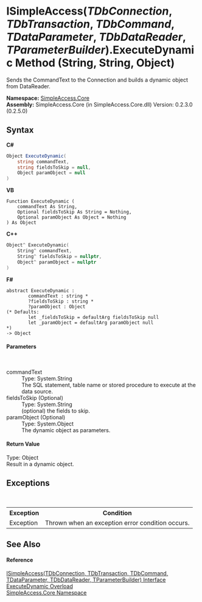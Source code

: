# ISimpleAccess(*TDbConnection*, *TDbTransaction*, *TDbCommand*, *TDataParameter*, *TDbDataReader*, *TParameterBuilder*).ExecuteDynamic Method (String, String, Object)
 

Sends the CommandText to the Connection and builds a dynamic object from DataReader.

**Namespace:**&nbsp;<a href="N_SimpleAccess_Core">SimpleAccess.Core</a><br />**Assembly:**&nbsp;SimpleAccess.Core (in SimpleAccess.Core.dll) Version: 0.2.3.0 (0.2.5.0)

## Syntax

**C#**<br />
``` C#
Object ExecuteDynamic(
	string commandText,
	string fieldsToSkip = null,
	Object paramObject = null
)
```

**VB**<br />
``` VB
Function ExecuteDynamic ( 
	commandText As String,
	Optional fieldsToSkip As String = Nothing,
	Optional paramObject As Object = Nothing
) As Object
```

**C++**<br />
``` C++
Object^ ExecuteDynamic(
	String^ commandText, 
	String^ fieldsToSkip = nullptr, 
	Object^ paramObject = nullptr
)
```

**F#**<br />
``` F#
abstract ExecuteDynamic : 
        commandText : string * 
        ?fieldsToSkip : string * 
        ?paramObject : Object 
(* Defaults:
        let _fieldsToSkip = defaultArg fieldsToSkip null
        let _paramObject = defaultArg paramObject null
*)
-> Object 

```


#### Parameters
&nbsp;<dl><dt>commandText</dt><dd>Type: System.String<br />The SQL statement, table name or stored procedure to execute at the data source.</dd><dt>fieldsToSkip (Optional)</dt><dd>Type: System.String<br />(optional) the fields to skip.</dd><dt>paramObject (Optional)</dt><dd>Type: System.Object<br />The dynamic object as parameters.</dd></dl>

#### Return Value
Type: Object<br />Result in a dynamic object.

## Exceptions
&nbsp;<table><tr><th>Exception</th><th>Condition</th></tr><tr><td>Exception</td><td>Thrown when an exception error condition occurs.</td></tr></table>

## See Also


#### Reference
<a href="T_SimpleAccess_Core_ISimpleAccess_6">ISimpleAccess(TDbConnection, TDbTransaction, TDbCommand, TDataParameter, TDbDataReader, TParameterBuilder) Interface</a><br /><a href="Overload_SimpleAccess_Core_ISimpleAccess_6_ExecuteDynamic">ExecuteDynamic Overload</a><br /><a href="N_SimpleAccess_Core">SimpleAccess.Core Namespace</a><br />